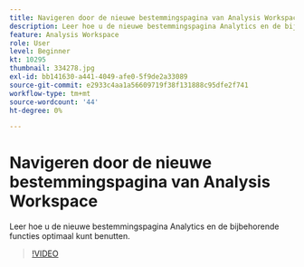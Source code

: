 ```yaml
---
title: Navigeren door de nieuwe bestemmingspagina van Analysis Workspace
description: Leer hoe u de nieuwe bestemmingspagina Analytics en de bijbehorende functies optimaal kunt benutten.
feature: Analysis Workspace
role: User
level: Beginner
kt: 10295
thumbnail: 334278.jpg
exl-id: bb141630-a441-4049-afe0-5f9de2a33089
source-git-commit: e2933c4aa1a56609719f38f131888c95dfe2f741
workflow-type: tm+mt
source-wordcount: '44'
ht-degree: 0%

---
```


# Navigeren door de nieuwe bestemmingspagina van Analysis Workspace

Leer hoe u de nieuwe bestemmingspagina Analytics en de bijbehorende functies optimaal kunt benutten.

>[!VIDEO](https://video.tv.adobe.com/v/334278/?quality=12&learn=on)
